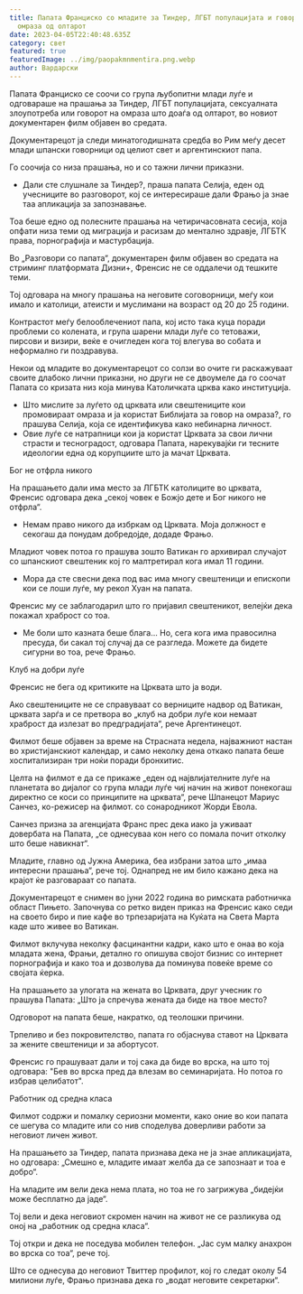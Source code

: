 ```yaml
---
title: Папата Франциско со младите за Тиндер, ЛГБТ популацијата и говорот на
  омраза од олтарот
date: 2023-04-05T22:40:48.635Z
category: свет
featured: true
featuredImage: ../img/paopakmnmentira.png.webp
author: Вардарски
---
```


Папата Франциско се соочи со група љубопитни млади луѓе и одговараше на прашања за Тиндер, ЛГБТ популацијата, сексуалната злоупотреба или говорот на омраза што доаѓа од олтарот, во новиот документарен филм објавен во средата.

Документарецот ја следи минатогодишната средба во Рим меѓу десет млади шпански говорници од целиот свет и аргентинскиот папа.

Го соочија со низа прашања, но и со тажни лични приказни.

- Дали сте слушнале за Тиндер?, праша папата Селија, еден од учесниците во разговорот, кој се интересираше дали Фрањо ја знае таа апликација за запознавање.

Тоа беше едно од полесните прашања на четиричасовната сесија, која опфати низа теми од миграција и расизам до ментално здравје, ЛГБТК права, порнографија и мастурбација.

Во „Разговори со папата“, документарен филм објавен во средата на стриминг платформата Дизни+, Френсис не се оддалечи од тешките теми.

Тој одговара на многу прашања на неговите соговорници, меѓу кои имало и католици, атеисти и муслимани на возраст од 20 до 25 години.

Контрастот меѓу белооблечениот папа, кој исто така куца поради проблеми со колената, и група шарени млади луѓе со тетоважи, пирсови и визири, веќе е очигледен кога тој влегува во собата и неформално ги поздравува.

Некои од младите во документарецот со солзи во очите ги раскажуваат своите длабоко лични приказни, но други не се двоумеле да го соочат Папата со кризата низ која минува Католичката црква како институција.

- Што мислите за луѓето од црквата или свештениците кои промовираат омраза и ја користат Библијата за говор на омраза?, го прашува Селија, која се идентификува како небинарна личност.
- Овие луѓе се натрапници кои ја користат Црквата за свои лични страсти и тесноградост, одговара Папата, нарекувајќи ги тесните идеологии една од корупциите што ја мачат Црквата.

Бог не отфрла никого

На прашањето дали има место за ЛГБТК католиците во црквата, Френсис одговара дека „секој човек е Божјо дете и Бог никого не отфрла“.

- Немам право никого да избркам од Црквата. Моја должност е секогаш да понудам добредојде, додаде Фрањо.

Младиот човек потоа го прашува зошто Ватикан го архивирал случајот со шпанскиот свештеник кој го малтретирал кога имал 11 години.

- Мора да сте свесни дека под вас има многу свештеници и епископи кои се лоши луѓе, му рекол Хуан на папата.

Френсис му се заблагодарил што го пријавил свештеникот, велејќи дека покажал храброст со тоа.

- Ме боли што казната беше блага... Но, сега кога има правосилна пресуда, би сакал тој случај да се разгледа. Можете да бидете сигурни во тоа, рече Фрањо.

Клуб на добри луѓе

Френсис не бега од критиките на Црквата што ја води.

Ако свештениците не се справуваат со верниците надвор од Ватикан, црквата зарѓа и се претвора во „клуб на добри луѓе кои немаат храброст да излезат во предградијата“, рече Аргентинецот.

Филмот беше објавен за време на Страсната недела, најважниот настан во христијанскиот календар, и само неколку дена откако папата беше хоспитализиран три ноќи поради бронхитис.

Целта на филмот е да се прикаже „еден од највлијателните луѓе на планетата во дијалог со група млади луѓе чиј начин на живот понекогаш директно се коси со принципите на црквата“, рече Шпанецот Мариус Санчез, ко-режисер на филмот. со сонародникот Жорди Евола.

Санчез призна за агенцијата Франс прес дека иако ја уживаат довербата на Папата, „се однесуваа кон него со помала почит отколку што беше навикнат“.

Младите, главно од Јужна Америка, беа избрани затоа што „имаа интересни прашања“, рече тој. Однапред не им било кажано дека на крајот ќе разговараат со папата.

Документарецот е снимен во јуни 2022 година во римската работничка област Пињето. Започнува со ретко виден приказ на Френсис како седи на своето биро и пие кафе во трпезаријата на Куќата на Света Марта каде што живее во Ватикан.

Филмот вклучува неколку фасцинантни кадри, како што е онаа во која младата жена, Фрањи, детално го опишува својот бизнис со интернет порнографија и како тоа и дозволува да поминува повеќе време со својата ќерка.

На прашањето за улогата на жената во Црквата, друг учесник го прашува Папата: „Што ја спречува жената да биде на твое место?

Одговорот на папата беше, накратко, од теолошки причини.

Трпеливо и без покровителство, папата го објаснува ставот на Црквата за жените свештеници и за абортусот.

Френсис го прашуваат дали и тој сака да биде во врска, на што тој одговара: "Бев во врска пред да влезам во семинаријата. Но потоа го избрав целибатот".

Работник од средна класа

Филмот содржи и помалку сериозни моменти, како оние во кои папата се шегува со младите или со нив споделува доверливи работи за неговиот личен живот.

На прашањето за Тиндер, папата признава дека не ја знае апликацијата, но одговара: „Смешно е, младите имаат желба да се запознаат и тоа е добро“.

На младите им вели дека нема плата, но тоа не го загрижува „бидејќи може бесплатно да јаде“.

Тој вели и дека неговиот скромен начин на живот не се разликува од оној на „работник од средна класа“.

Тој откри и дека не поседува мобилен телефон. „Јас сум малку анахрон во врска со тоа“, рече тој.

Што се однесува до неговиот Твиттер профилот, кој го следат околу 54 милиони луѓе, Фрањо признава дека го „водат неговите секретарки“.

